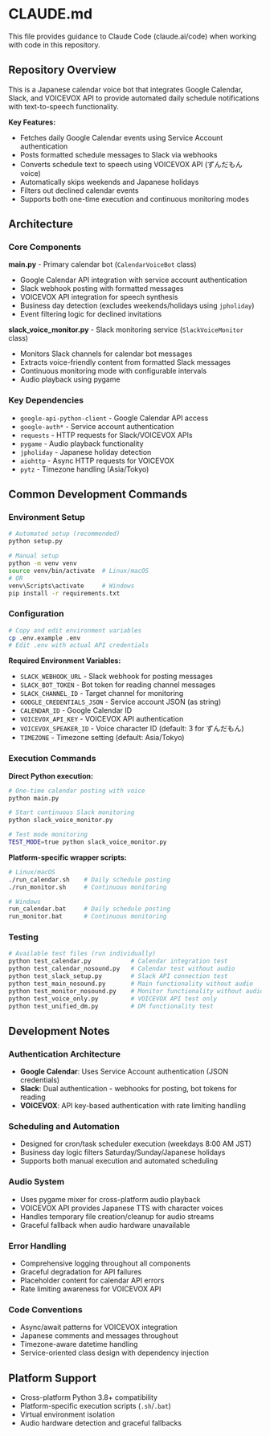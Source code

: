 # CLAUDE.md

This file provides guidance to Claude Code (claude.ai/code) when working with code in this repository.

## Repository Overview

This is a Japanese calendar voice bot that integrates Google Calendar, Slack, and VOICEVOX API to provide automated daily schedule notifications with text-to-speech functionality.

**Key Features:**
- Fetches daily Google Calendar events using Service Account authentication
- Posts formatted schedule messages to Slack via webhooks
- Converts schedule text to speech using VOICEVOX API (ずんだもん voice)
- Automatically skips weekends and Japanese holidays
- Filters out declined calendar events
- Supports both one-time execution and continuous monitoring modes

## Architecture

### Core Components

**main.py** - Primary calendar bot (`CalendarVoiceBot` class)
- Google Calendar API integration with service account authentication
- Slack webhook posting with formatted messages
- VOICEVOX API integration for speech synthesis
- Business day detection (excludes weekends/holidays using `jpholiday`)
- Event filtering logic for declined invitations

**slack_voice_monitor.py** - Slack monitoring service (`SlackVoiceMonitor` class)
- Monitors Slack channels for calendar bot messages
- Extracts voice-friendly content from formatted Slack messages
- Continuous monitoring mode with configurable intervals
- Audio playback using pygame

### Key Dependencies
- `google-api-python-client` - Google Calendar API access
- `google-auth*` - Service account authentication
- `requests` - HTTP requests for Slack/VOICEVOX APIs
- `pygame` - Audio playback functionality
- `jpholiday` - Japanese holiday detection
- `aiohttp` - Async HTTP requests for VOICEVOX
- `pytz` - Timezone handling (Asia/Tokyo)

## Common Development Commands

### Environment Setup
```bash
# Automated setup (recommended)
python setup.py

# Manual setup
python -m venv venv
source venv/bin/activate  # Linux/macOS
# OR
venv\Scripts\activate     # Windows
pip install -r requirements.txt
```

### Configuration
```bash
# Copy and edit environment variables
cp .env.example .env
# Edit .env with actual API credentials
```

**Required Environment Variables:**
- `SLACK_WEBHOOK_URL` - Slack webhook for posting messages
- `SLACK_BOT_TOKEN` - Bot token for reading channel messages
- `SLACK_CHANNEL_ID` - Target channel for monitoring
- `GOOGLE_CREDENTIALS_JSON` - Service account JSON (as string)
- `CALENDAR_ID` - Google Calendar ID
- `VOICEVOX_API_KEY` - VOICEVOX API authentication
- `VOICEVOX_SPEAKER_ID` - Voice character ID (default: 3 for ずんだもん)
- `TIMEZONE` - Timezone setting (default: Asia/Tokyo)

### Execution Commands

**Direct Python execution:**
```bash
# One-time calendar posting with voice
python main.py

# Start continuous Slack monitoring
python slack_voice_monitor.py

# Test mode monitoring
TEST_MODE=true python slack_voice_monitor.py
```

**Platform-specific wrapper scripts:**
```bash
# Linux/macOS
./run_calendar.sh    # Daily schedule posting
./run_monitor.sh     # Continuous monitoring

# Windows
run_calendar.bat     # Daily schedule posting
run_monitor.bat      # Continuous monitoring
```

### Testing
```bash
# Available test files (run individually)
python test_calendar.py           # Calendar integration test
python test_calendar_nosound.py   # Calendar test without audio
python test_slack_setup.py        # Slack API connection test
python test_main_nosound.py       # Main functionality without audio
python test_monitor_nosound.py    # Monitor functionality without audio
python test_voice_only.py         # VOICEVOX API test only
python test_unified_dm.py         # DM functionality test
```

## Development Notes

### Authentication Architecture
- **Google Calendar**: Uses Service Account authentication (JSON credentials)
- **Slack**: Dual authentication - webhooks for posting, bot tokens for reading
- **VOICEVOX**: API key-based authentication with rate limiting handling

### Scheduling and Automation
- Designed for cron/task scheduler execution (weekdays 8:00 AM JST)
- Business day logic filters Saturday/Sunday/Japanese holidays
- Supports both manual execution and automated scheduling

### Audio System
- Uses pygame mixer for cross-platform audio playback
- VOICEVOX API provides Japanese TTS with character voices
- Handles temporary file creation/cleanup for audio streams
- Graceful fallback when audio hardware unavailable

### Error Handling
- Comprehensive logging throughout all components  
- Graceful degradation for API failures
- Placeholder content for calendar API errors
- Rate limiting awareness for VOICEVOX API

### Code Conventions
- Async/await patterns for VOICEVOX integration
- Japanese comments and messages throughout
- Timezone-aware datetime handling
- Service-oriented class design with dependency injection

## Platform Support
- Cross-platform Python 3.8+ compatibility
- Platform-specific execution scripts (`.sh`/`.bat`)
- Virtual environment isolation
- Audio hardware detection and graceful fallbacks